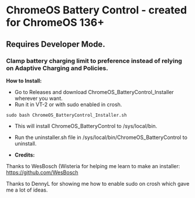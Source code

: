 # **ChromeOS Battery Control - created for ChromeOS 136+**
## Requires Developer Mode. 

### Clamp battery charging limit to preference instead of relying on Adaptive Charging and Policies.

__How to Install:__

- Go to Releases and download ChromeOS_BatteryControl_Installer wherever you want.
- Run it in VT-2 or with sudo enabled in crosh.

`sudo bash ChromeOS_BatteryControl_Installer.sh`

- This will install ChromeOS_BatteryControl to /sys/local/bin.
- Run the uninstaller.sh file in /sys/local/bin/ChromeOS_BatteryControl to uninstall.

- __Credits:__

Thanks to WesBosch (Wisteria for helping me learn to make an installer:
https://github.com/WesBosch

Thanks to DennyL for showing me how to enable sudo on crosh which gave me a lot of ideas. 

